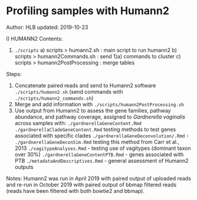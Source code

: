 # Profiling samples with Humann2 
Author: HLB
updated: 2019-10-23


I) HUMANN2
Contents: 
1) `./scripts`
	a) scripts > humann2.sh : main script to run humann2
	b) scripts > humann2Commands.sh : send 1)a) commands to cluster
	c) scripts > humann2PostProcessing :  merge tables

Steps:
1) Concatenate paired reads and send to Humann2 software `./scripts/humann2.sh` (send commands with `./scripts/humann2_commands.sh`)
2) Merge and add information with `./scripts/humann2PostProcessing.sh`
3) Use output from Humann2 to assess the gene families, pathway abundance, and pathway coverage, assigned to *Gardnerella vaginalis* across samples with:
   `./gardnerellaGeneContent.Rmd`
   `./gardnerellaCladeGeneContent.Rmd` testing methods to test genes associated with specific clades
   `./gardnerellaGeneDeconvolution/.Rmd` - `./gardnerellaGeneDeconSim.Rmd` testing this method from Carr et al., 2013
   `./vagitypeAnalyses.Rmd` - testing use of vagitypes (dominant taxon over 30%)
   `./gardnerellaGeneContentPTB.Rmd` - genes associated with PTB
   `./metadataAndDescriptives.Rmd` - general assessment of Humann2 outputs

Notes: 
Humann2 was run in April 2019 with paired output of uploaded reads and re-run in October 2019 with paired output of bbmap filtered reads (reads have been filtered with both bowtie2 and bbmap).



